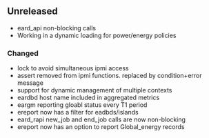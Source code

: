 ## Unreleased
- eard_api non-blocking calls
- Working in a dynamic loading for power/energy policies

### Changed
- lock to avoid simultaneous ipmi access
- assert removed from ipmi functions. replaced by condition+error message
- support for dynamic management of multiple contexts
- eardbd host name included in aggregated metrics
- eargm reporting gloabl status every T1 period
- ereport now has a filter for eadbds/islands
- eard_rapi new_job and end_job calls are now non-blocking
- ereport now has an option to report Global_energy records

